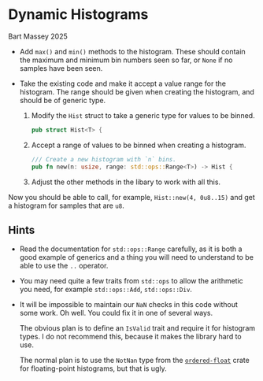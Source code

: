 # Dynamic Histograms
Bart Massey 2025

* Add `max()` and `min()` methods to the histogram. These
  should contain the maximum and minimum bin numbers seen so
  far, or `None` if no samples have been seen.

* Take the existing code and make it accept a value range for
  the histogram. The range should be given when creating the
  histogram, and should be of generic type.

  1. Modify the `Hist` struct to take a generic type
     for values to be binned.

     ```rust
     pub struct Hist<T> {
     ```

  2. Accept a range of values to be binned when creating
     a histogram.

     ```rust
     /// Create a new histogram with `n` bins.
     pub fn new(n: usize, range: std::ops::Range<T>) -> Hist {
     ```

  3. Adjust the other methods in the libary to work with all
     this.

Now you should be able to call, for example,
`Hist::new(4, 0u8..15)` and get a histogram for samples
that are `u8`.

## Hints

* Read the documentation for `std::ops::Range` carefully, as
  it is both a good example of generics and a thing you will
  need to understand to be able to use the `..` operator.

* You may need quite a few traits from `std::ops` to allow
  the arithmetic you need, for example `std::ops::Add`, `std::ops::Div`.

* It will be impossible to maintain our `NaN` checks in this
  code without some work. Oh well. You could fix it in one
  of several ways.
  
  The obvious plan is to define an `IsValid` trait and
  require it for histogram types. I do not recommend this,
  because it makes the library hard to use.
  
  The normal plan is to use the `NotNan` type from the
  [`ordered-float`](https://crates.io/crates/ordered-float)
  crate for floating-point histograms, but that is ugly.
